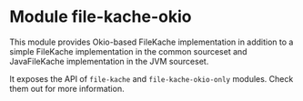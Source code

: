 # Module file-kache-okio

This module provides Okio-based FileKache implementation in addition to a simple FileKache implementation in the common
sourceset and JavaFileKache implementation in the JVM sourceset.

It exposes the API of `file-kache` and `file-kache-okio-only` modules. Check them out for more information.